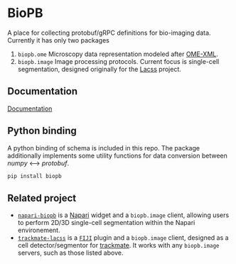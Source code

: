 # BioPB
A place for collecting protobuf/gRPC definitions for bio-imaging data. Currently it has only two packages

1. `biopb.ome` Microscopy data representation modeled after [OME-XML](https://ome-model.readthedocs.io/en/stable/ome-xml/index.html).
2. `biopb.image` Image processing protocols. Current focus is single-cell segmentation, designed originally for the [Lacss](https://github.com/jiyuuchc/lacss/) project.


## Documentation
[Documentation](https://buf.build/jiyuuchc/biopb/)

## Python binding
A python binding of schema is included in this repo. The package additionally implements some utility functions for data conversion between _numpy_ <--> _protobuf_.

``` sh
pip install biopb
```

## Related project
* [`napari-biopb`](https://github.com/jiyuuchc/napari-biopb) is a [Napari](https://napari.org) widget and a `biopb.image` client, allowing users to perform 2D/3D single-cell segmentation within the Napari environement.
* [`trackmate-lacss`](https://github.com/jiyuuchc/TrackMate-Lacss) is a [`FIJI`](https://imagej.net/software/fiji/) plugin and a `biopb.image` client, designed as a cell detector/segmentor for [trackmate](https://imagej.net/plugins/trackmate/index). It works with any `biopb.image` servers, such as those listed above.
